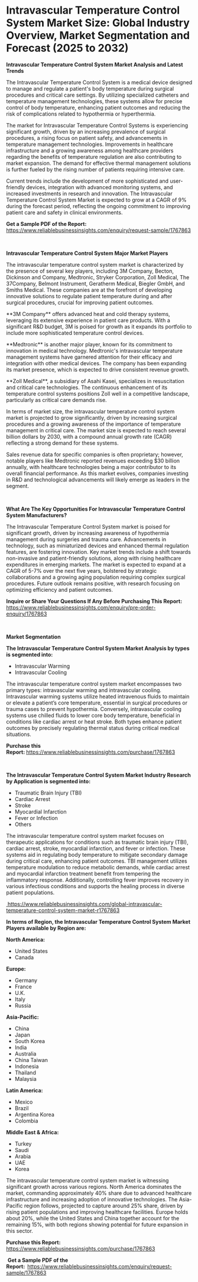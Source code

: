 <p><h1>Intravascular Temperature Control System Market Size: Global Industry Overview, Market Segmentation and Forecast (2025 to 2032)</h1></p><p><strong>Intravascular Temperature Control System Market Analysis and Latest Trends</strong></p>
<p><p>The Intravascular Temperature Control System is a medical device designed to manage and regulate a patient's body temperature during surgical procedures and critical care settings. By utilizing specialized catheters and temperature management technologies, these systems allow for precise control of body temperature, enhancing patient outcomes and reducing the risk of complications related to hypothermia or hyperthermia.</p><p>The market for Intravascular Temperature Control Systems is experiencing significant growth, driven by an increasing prevalence of surgical procedures, a rising focus on patient safety, and advancements in temperature management technologies. Improvements in healthcare infrastructure and a growing awareness among healthcare providers regarding the benefits of temperature regulation are also contributing to market expansion. The demand for effective thermal management solutions is further fueled by the rising number of patients requiring intensive care.</p><p>Current trends include the development of more sophisticated and user-friendly devices, integration with advanced monitoring systems, and increased investments in research and innovation. The Intravascular Temperature Control System Market is expected to grow at a CAGR of 9% during the forecast period, reflecting the ongoing commitment to improving patient care and safety in clinical environments.</p></p>
<p><strong>Get a Sample PDF of the Report:&nbsp;</strong> <a href="https://www.reliablebusinessinsights.com/enquiry/request-sample/1767863?utm_campaign=2440&utm_medium=2&utm_source=Github&utm_content=ia&utm_term=14042025&utm_id=intravascular-temperature-control-system">https://www.reliablebusinessinsights.com/enquiry/request-sample/1767863</a></p>
<p>&nbsp;</p>
<p><strong>Intravascular Temperature Control System Major Market Players</strong></p>
<p><p>The intravascular temperature control system market is characterized by the presence of several key players, including 3M Company, Becton, Dickinson and Company, Medtronic, Stryker Corporation, Zoll Medical, The 37Company, Belmont Instrument, Geratherm Medical, Biegler GmbH, and Smiths Medical. These companies are at the forefront of developing innovative solutions to regulate patient temperature during and after surgical procedures, crucial for improving patient outcomes.</p><p>**3M Company** offers advanced heat and cold therapy systems, leveraging its extensive experience in patient care products. With a significant R&D budget, 3M is poised for growth as it expands its portfolio to include more sophisticated temperature control devices.</p><p>**Medtronic** is another major player, known for its commitment to innovation in medical technology. Medtronic's intravascular temperature management systems have garnered attention for their efficacy and integration with other medical devices. The company has been expanding its market presence, which is expected to drive consistent revenue growth.</p><p>**Zoll Medical**, a subsidiary of Asahi Kasei, specializes in resuscitation and critical care technologies. The continuous enhancement of its temperature control systems positions Zoll well in a competitive landscape, particularly as critical care demands rise.</p><p>In terms of market size, the intravascular temperature control system market is projected to grow significantly, driven by increasing surgical procedures and a growing awareness of the importance of temperature management in critical care. The market size is expected to reach several billion dollars by 2030, with a compound annual growth rate (CAGR) reflecting a strong demand for these systems.</p><p>Sales revenue data for specific companies is often proprietary; however, notable players like Medtronic reported revenues exceeding $30 billion annually, with healthcare technologies being a major contributor to its overall financial performance. As this market evolves, companies investing in R&D and technological advancements will likely emerge as leaders in the segment.</p></p>
<p>&nbsp;</p>
<p><strong>What Are The Key Opportunities For Intravascular Temperature Control System Manufacturers?</strong></p>
<p><p>The Intravascular Temperature Control System market is poised for significant growth, driven by increasing awareness of hypothermia management during surgeries and trauma care. Advancements in technology, such as miniaturized devices and enhanced thermal regulation features, are fostering innovation. Key market trends include a shift towards non-invasive and patient-friendly solutions, along with rising healthcare expenditures in emerging markets. The market is expected to expand at a CAGR of 5-7% over the next five years, bolstered by strategic collaborations and a growing aging population requiring complex surgical procedures. Future outlook remains positive, with research focusing on optimizing efficiency and patient outcomes.</p></p>
<p><strong>Inquire or Share Your Questions If Any Before Purchasing This Report:</strong> <a href="https://www.reliablebusinessinsights.com/enquiry/pre-order-enquiry/1767863?utm_campaign=2440&utm_medium=2&utm_source=Github&utm_content=ia&utm_term=14042025&utm_id=intravascular-temperature-control-system">https://www.reliablebusinessinsights.com/enquiry/pre-order-enquiry/1767863</a></p>
<p>&nbsp;</p>
<p><strong>Market Segmentation</strong></p>
<p><strong>The Intravascular Temperature Control System Market Analysis by types is segmented into:</strong></p>
<p><ul><li>Intravascular Warming</li><li>Intravascular Cooling</li></ul></p>
<p><p>The intravascular temperature control system market encompasses two primary types: intravascular warming and intravascular cooling. Intravascular warming systems utilize heated intravenous fluids to maintain or elevate a patient’s core temperature, essential in surgical procedures or trauma cases to prevent hypothermia. Conversely, intravascular cooling systems use chilled fluids to lower core body temperature, beneficial in conditions like cardiac arrest or heat stroke. Both types enhance patient outcomes by precisely regulating thermal status during critical medical situations.</p></p>
<p><strong>Purchase this Report:&nbsp;</strong><a href="https://www.reliablebusinessinsights.com/purchase/1767863?utm_campaign=2440&utm_medium=2&utm_source=Github&utm_content=ia&utm_term=14042025&utm_id=intravascular-temperature-control-system">https://www.reliablebusinessinsights.com/purchase/1767863</a></p>
<p>&nbsp;</p>
<p><strong>The Intravascular Temperature Control System Market Industry Research by Application is segmented into:</strong></p>
<p><ul><li>Traumatic Brain Injury (TBI)</li><li>Cardiac Arrest</li><li>Stroke</li><li>Myocardial Infarction</li><li>Fever or Infection</li><li>Others</li></ul></p>
<p><p>The intravascular temperature control system market focuses on therapeutic applications for conditions such as traumatic brain injury (TBI), cardiac arrest, stroke, myocardial infarction, and fever or infection. These systems aid in regulating body temperature to mitigate secondary damage during critical care, enhancing patient outcomes. TBI management utilizes temperature modulation to reduce metabolic demands, while cardiac arrest and myocardial infarction treatment benefit from tempering the inflammatory response. Additionally, controlling fever improves recovery in various infectious conditions and supports the healing process in diverse patient populations.</p></p>
<p><a href="https://www.reliablebusinessinsights.com/global-intravascular-temperature-control-system-market-r1767863?utm_campaign=2440&utm_medium=2&utm_source=Github&utm_content=ia&utm_term=14042025&utm_id=intravascular-temperature-control-system">&nbsp;https://www.reliablebusinessinsights.com/global-intravascular-temperature-control-system-market-r1767863</a></p>
<p><strong>In terms of Region, the Intravascular Temperature Control System Market Players available by Region are:</strong></p>
<p>
    <p> <strong> North America: </strong>
        <ul>
            <li>United States</li>
            <li>Canada</li>
        </ul>
        </p> 
    <p> <strong> Europe: </strong>
        <ul>
            <li>Germany</li>
            <li>France</li>
            <li>U.K.</li>
            <li>Italy</li>
            <li>Russia</li>
        </ul>
        </p> 
    <p> <strong> Asia-Pacific: </strong>
        <ul>
            <li>China</li>
            <li>Japan</li>
            <li>South Korea</li>
            <li>India</li>
            <li>Australia</li>
            <li>China Taiwan</li>
            <li>Indonesia</li>
            <li>Thailand</li>
            <li>Malaysia</li>
        </ul>
        </p> 
    <p> <strong> Latin America: </strong>
        <ul>
            <li>Mexico</li>
            <li>Brazil</li>
            <li>Argentina Korea</li>
            <li>Colombia</li>
        </ul>
        </p> 
    <p> <strong> Middle East & Africa: </strong>
        <ul>
            <li>Turkey</li>
            <li>Saudi</li>
            <li>Arabia</li>
            <li>UAE</li>
            <li>Korea</li>
        </ul>
    </p>
    </p>
<p><p>The intravascular temperature control system market is witnessing significant growth across various regions. North America dominates the market, commanding approximately 40% share due to advanced healthcare infrastructure and increasing adoption of innovative technologies. The Asia-Pacific region follows, projected to capture around 25% share, driven by rising patient populations and improving healthcare facilities. Europe holds about 20%, while the United States and China together account for the remaining 15%, with both regions showing potential for future expansion in this sector.</p></p>
<p><strong>Purchase this Report: </strong><a href="https://www.reliablebusinessinsights.com/purchase/1767863?utm_campaign=2440&utm_medium=2&utm_source=Github&utm_content=ia&utm_term=14042025&utm_id=intravascular-temperature-control-system">https://www.reliablebusinessinsights.com/purchase/1767863</a></p>
<p>&nbsp;<strong>Get a Sample PDF of the Report:&nbsp;&nbsp;</strong><a href="https://www.reliablebusinessinsights.com/enquiry/request-sample/1767863?utm_campaign=2440&utm_medium=2&utm_source=Github&utm_content=ia&utm_term=14042025&utm_id=intravascular-temperature-control-system">https://www.reliablebusinessinsights.com/enquiry/request-sample/1767863</a></p>
<p><strong></strong></p>
<p><p></p><p></p><p></p></p>